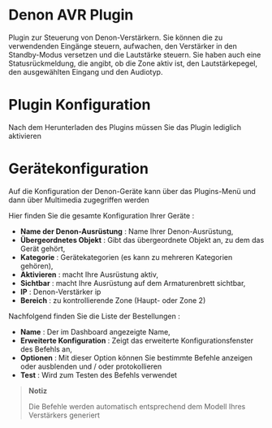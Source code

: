 # Denon AVR Plugin

Plugin zur Steuerung von Denon-Verstärkern. Sie können die zu verwendenden Eingänge steuern, aufwachen, den Verstärker in den Standby-Modus versetzen und die Lautstärke steuern. Sie haben auch eine Statusrückmeldung, die angibt, ob die Zone aktiv ist, den Lautstärkepegel, den ausgewählten Eingang und den Audiotyp.

# Plugin Konfiguration

Nach dem Herunterladen des Plugins müssen Sie das Plugin lediglich aktivieren

# Gerätekonfiguration

Auf die Konfiguration der Denon-Geräte kann über das Plugins-Menü und dann über Multimedia zugegriffen werden

Hier finden Sie die gesamte Konfiguration Ihrer Geräte :

-   **Name der Denon-Ausrüstung** : Name Ihrer Denon-Ausrüstung,
-   **Übergeordnetes Objekt** : Gibt das übergeordnete Objekt an, zu dem das Gerät gehört,
-   **Kategorie** : Gerätekategorien (es kann zu mehreren Kategorien gehören),
-   **Aktivieren** : macht Ihre Ausrüstung aktiv,
-   **Sichtbar** : macht Ihre Ausrüstung auf dem Armaturenbrett sichtbar,
-   **IP** : Denon-Verstärker ip
-   **Bereich** : zu kontrollierende Zone (Haupt- oder Zone 2)

Nachfolgend finden Sie die Liste der Bestellungen :

-   **Name** : Der im Dashboard angezeigte Name,
-   **Erweiterte Konfiguration** : Zeigt das erweiterte Konfigurationsfenster des Befehls an,
-   **Optionen** : Mit dieser Option können Sie bestimmte Befehle anzeigen oder ausblenden und / oder protokollieren
-   **Test** : Wird zum Testen des Befehls verwendet

> **Notiz**
>
> Die Befehle werden automatisch entsprechend dem Modell Ihres Verstärkers generiert
